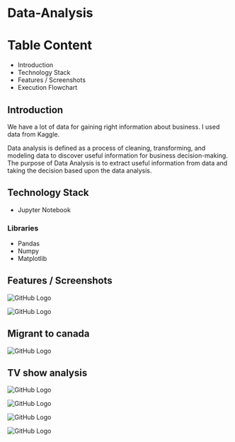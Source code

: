 # Data-Analysis

# Table Content
- Introduction
- Technology Stack
- Features / Screenshots
- Execution Flowchart

## Introduction
We have a lot of data for gaining right information about business. I used data from Kaggle. 

Data analysis is defined as a process of cleaning, transforming, and modeling data to discover useful information for business decision-making. The purpose of Data Analysis is to extract useful information from data and taking the decision based upon the data analysis. 


## Technology Stack
- Jupyter Notebook

### Libraries
- Pandas
- Numpy
- Matplotlib


## Features / Screenshots


![GitHub Logo](https://github.com/shivamlakhtariya/Datra-Analysis/blob/master/Image/avocado_regionwise_avgprice.png)

![GitHub Logo](https://github.com/shivamlakhtariya/Datra-Analysis/blob/master/Image/avocado_avarage_price_Timewise.png)

## Migrant to canada

![GitHub Logo](https://github.com/shivamlakhtariya/Datra-Analysis/blob/master/Image/life_expectation.png)


## TV show analysis

![GitHub Logo](https://github.com/shivamlakhtariya/Datra-Analysis/blob/master/TV_show_analysis/Results/8%20all%20show.JPG)

![GitHub Logo](https://github.com/shivamlakhtariya/Datra-Analysis/blob/master/TV_show_analysis/Results/imdbvsRottentomatoes.JPG)

![GitHub Logo](https://github.com/shivamlakhtariya/Datra-Analysis/blob/master/TV_show_analysis/Results/4%20show%20age%20wise.JPG)

![GitHub Logo](https://github.com/shivamlakhtariya/Datra-Analysis/blob/master/TV_show_analysis/Results/imdbtop100show.JPG)

